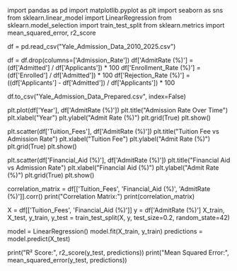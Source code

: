 import pandas as pd
import matplotlib.pyplot as plt
import seaborn as sns
from sklearn.linear_model import LinearRegression
from sklearn.model_selection import train_test_split
from sklearn.metrics import mean_squared_error, r2_score

df = pd.read_csv("Yale_Admission_Data_2010_2025.csv")

df = df.drop(columns=['Admission_Rate'])
df['AdmitRate (%)'] = (df['Admitted'] / df['Applicants']) * 100
df['Enrollment_Rate (%)'] = (df['Enrolled'] / df['Admitted']) * 100
df['Rejection_Rate (%)'] = ((df['Applicants'] - df['Admitted']) / df['Applicants']) * 100

df.to_csv("Yale_Admission_Data_Prepared.csv", index=False)

plt.plot(df['Year'], df['AdmitRate (%)'])
plt.title("Admission Rate Over Time")
plt.xlabel("Year")
plt.ylabel("Admit Rate (%)")
plt.grid(True)
plt.show()

plt.scatter(df['Tuition_Fees'], df['AdmitRate (%)'])
plt.title("Tuition Fee vs Admission Rate")
plt.xlabel("Tuition Fee")
plt.ylabel("Admit Rate (%)")
plt.grid(True)
plt.show()

plt.scatter(df['Financial_Aid (%)'], df['AdmitRate (%)'])
plt.title("Financial Aid vs Admission Rate")
plt.xlabel("Financial Aid (%)")
plt.ylabel("Admit Rate (%)")
plt.grid(True)
plt.show()

correlation_matrix = df[['Tuition_Fees', 'Financial_Aid (%)', 'AdmitRate (%)']].corr()
print("Correlation Matrix:")
print(correlation_matrix)

X = df[['Tuition_Fees', 'Financial_Aid (%)']]
y = df['AdmitRate (%)']
X_train, X_test, y_train, y_test = train_test_split(X, y, test_size=0.2, random_state=42)

model = LinearRegression()
model.fit(X_train, y_train)
predictions = model.predict(X_test)

print("R² Score:", r2_score(y_test, predictions))
print("Mean Squared Error:", mean_squared_error(y_test, predictions))
